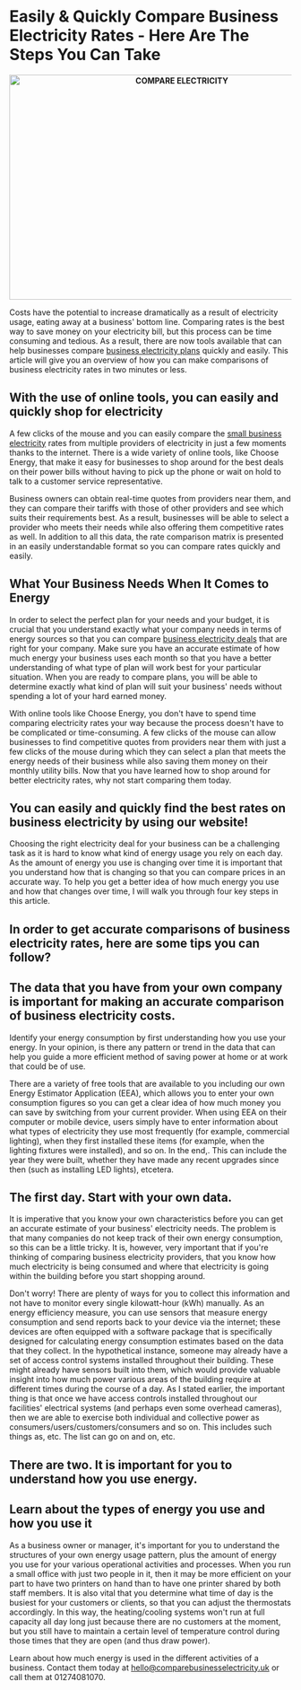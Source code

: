 # Easily & Quickly Compare Business Electricity Rates - Here Are The Steps You Can Take
<p style="text-align: CENTER;" align="CENTER"><strong><img src="https://s3.amazonaws.com/wbstaticfiles/users/120960/869301_compare-business-electricity.jpg" alt="COMPARE ELECTRICITY" width="600" height="401" /></strong></p>

Costs have the potential to increase dramatically as a result of electricity usage, eating away at a business' bottom line. Comparing rates is the best way to save money on your electricity bill, but this process can be time consuming and tedious. As a result, there are now tools available that can help businesses compare [business electricity plans](https://comparebusinesselectricity.uk/business-electricity-plans) quickly and easily. This article will give you an overview of how you can make comparisons of business electricity rates in two minutes or less.

## With the use of online tools, you can easily and quickly shop for electricity

A few clicks of the mouse and you can easily compare the [small business electricity](https://comparebusinesselectricity.uk/small-business-electricity) rates from multiple providers of electricity in just a few moments thanks to the internet. There is a wide variety of online tools, like Choose Energy, that make it easy for businesses to shop around for the best deals on their power bills without having to pick up the phone or wait on hold to talk to a customer service representative.

Business owners can obtain real-time quotes from providers near them, and they can compare their tariffs with those of other providers and see which suits their requirements best. As a result, businesses will be able to select a provider who meets their needs while also offering them competitive rates as well. In addition to all this data, the rate comparison matrix is presented in an easily understandable format so you can compare rates quickly and easily.

## What Your Business Needs When It Comes to Energy

In order to select the perfect plan for your needs and your budget, it is crucial that you understand exactly what your company needs in terms of energy sources so that you can compare [business electricity deals](https://comparebusinesselectricity.uk/business-electricity-deals) that are right for your company. Make sure you have an accurate estimate of how much energy your business uses each month so that you have a better understanding of what type of plan will work best for your particular situation. When you are ready to compare plans, you will be able to determine exactly what kind of plan will suit your business' needs without spending a lot of your hard earned money.

With online tools like Choose Energy, you don't have to spend time comparing electricity rates your way because the process doesn't have to be complicated or time-consuming. A few clicks of the mouse can allow businesses to find competitive quotes from providers near them with just a few clicks of the mouse during which they can select a plan that meets the energy needs of their business while also saving them money on their monthly utility bills. Now that you have learned how to shop around for better electricity rates, why not start comparing them today.

## You can easily and quickly find the best rates on business electricity by using our website!

Choosing the right electricity deal for your business can be a challenging task as it is hard to know what kind of energy usage you rely on each day. As the amount of energy you use is changing over time it is important that you understand how that is changing so that you can compare prices in an accurate way. To help you get a better idea of how much energy you use and how that changes over time, I will walk you through four key steps in this article.

## In order to get accurate comparisons of business electricity rates, here are some tips you can follow?

## The data that you have from your own company is important for making an accurate comparison of business electricity costs.

Identify your energy consumption by first understanding how you use your energy. In your opinion, is there any pattern or trend in the data that can help you guide a more efficient method of saving power at home or at work that could be of use.

There are a variety of free tools that are available to you including our own Energy Estimator Application (EEA), which allows you to enter your own consumption figures so you can get a clear idea of how much money you can save by switching from your current provider. When using EEA on their computer or mobile device, users simply have to enter information about what types of electricity they use most frequently (for example, commercial lighting), when they first installed these items (for example, when the lighting fixtures were installed), and so on. In the end,. This can include the year they were built, whether they have made any recent upgrades since then (such as installing LED lights), etcetera.

## The first day. Start with your own data.

It is imperative that you know your own characteristics before you can get an accurate estimate of your business' electricity needs. The problem is that many companies do not keep track of their own energy consumption, so this can be a little tricky. It is, however, very important that if you're thinking of comparing business electricity providers, that you know how much electricity is being consumed and where that electricity is going within the building before you start shopping around.

Don't worry! There are plenty of ways for you to collect this information and not have to monitor every single kilowatt-hour (kWh) manually. As an energy efficiency measure, you can use sensors that measure energy consumption and send reports back to your device via the internet; these devices are often equipped with a software package that is specifically designed for calculating energy consumption estimates based on the data that they collect. In the hypothetical instance, someone may already have a set of access control systems installed throughout their building. These might already have sensors built into them, which would provide valuable insight into how much power various areas of the building require at different times during the course of a day. As I stated earlier, the important thing is that once we have access controls installed throughout our facilities' electrical systems (and perhaps even some overhead cameras), then we are able to exercise both individual and collective power as consumers/users/customers/consumers and so on. This includes such things as, etc. The list can go on and on, etc.

## There are two. It is important for you to understand how you use energy.

## Learn about the types of energy you use and how you use it

As a business owner or manager, it's important for you to understand the structures of your own energy usage pattern, plus the amount of energy you use for your various operational activities and processes. When you run a small office with just two people in it, then it may be more efficient on your part to have two printers on hand than to have one printer shared by both staff members. It is also vital that you determine what time of day is the busiest for your customers or clients, so that you can adjust the thermostats accordingly. In this way, the heating/cooling systems won't run at full capacity all day long just because there are no customers at the moment, but you still have to maintain a certain level of temperature control during those times that they are open (and thus draw power).

Learn about how much energy is used in the different activities of a business. Contact them today at hello@comparebusinesselectricity.uk or call them at 01274081070.
